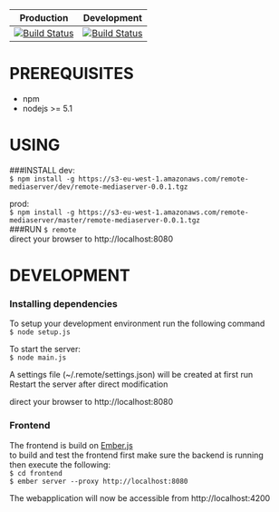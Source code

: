 Production | Development
--- | ---
[![Build Status](https://travis-ci.com/OwenRay/Remote-MediaServer.svg?token=uLVecMrGXxYbztvo1nvC&branch=master)](https://travis-ci.com/OwenRay/Remote-MediaServer) | [![Build Status](https://travis-ci.com/OwenRay/Remote-MediaServer.svg?token=uLVecMrGXxYbztvo1nvC&branch=dev)](https://travis-ci.com/OwenRay/Remote-MediaServer)

# PREREQUISITES
- npm  
- nodejs >= 5.1

# USING
###INSTALL
dev:  
`$ npm install -g https://s3-eu-west-1.amazonaws.com/remote-mediaserver/dev/remote-mediaserver-0.0.1.tgz`  

prod:  
`$ npm install -g https://s3-eu-west-1.amazonaws.com/remote-mediaserver/master/remote-mediaserver-0.0.1.tgz`  
###RUN
`$ remote`  
direct your browser to http://localhost:8080

# DEVELOPMENT
### Installing dependencies
To setup your development environment run the following command  
`$ node setup.js`  
  
To start the server:  
`$ node main.js`  
  
A settings file (~/.remote/settings.json) will be created at first run  
Restart the server after direct modification  
  
direct your browser to http://localhost:8080  
  
### Frontend
The frontend is build on [Ember.js](emberjs.com)   
to build and test the frontend first make sure the backend is running  
then execute the following:  
`$ cd frontend`  
`$ ember server --proxy http://localhost:8080`  
  
The webapplication will now be accessible from http://localhost:4200
